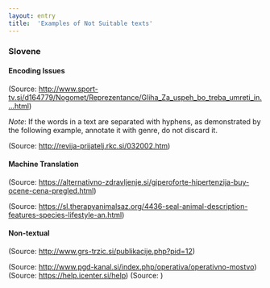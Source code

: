 ```yaml
---
layout: entry
title:  'Examples of Not Suitable texts'
---
```


### Slovene

#### Encoding Issues

(Source: <a href="http://www.sport-tv.si/d164779/Nogomet/Reprezentance/Gliha_Za_uspeh_bo_treba_umreti_in....html">http://www.sport-tv.si/d164779/Nogomet/Reprezentance/Gliha_Za_uspeh_bo_treba_umreti_in....html</a>)

*Note*: If the words in a text are separated with hyphens, as demonstrated by the following example, annotate it with genre, do not discard it.

(Source: <a href="http://revija-prijatelj.rkc.si/032002.htm">http://revija-prijatelj.rkc.si/032002.htm</a>)

#### Machine Translation

(Source: <a href="https://alternativno-zdravljenje.si/giperoforte-hipertenzija-buy-ocene-cena-pregled.html">https://alternativno-zdravljenje.si/giperoforte-hipertenzija-buy-ocene-cena-pregled.html</a>)

(Source: <a href="https://sl.therapyanimalsaz.org/4436-seal-animal-description-features-species-lifestyle-an.html">https://sl.therapyanimalsaz.org/4436-seal-animal-description-features-species-lifestyle-an.html</a>)

#### Non-textual

(Source: <a href="http://www.grs-trzic.si/publikacije.php?pid=12">http://www.grs-trzic.si/publikacije.php?pid=12</a>)

(Source: <a href="http://www.pgd-kanal.si/index.php/operativa/operativno-mostvo">http://www.pgd-kanal.si/index.php/operativa/operativno-mostvo</a>)
(Source: <a href="https://help.icenter.si/help">https://help.icenter.si/help</a>)
(Source: <a href=""></a>)
